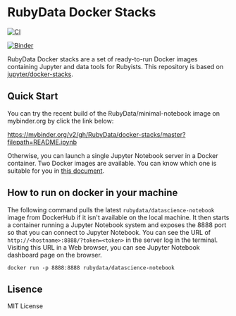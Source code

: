 # RubyData Docker Stacks

[![CI](https://github.com/b08x/docker-stacks/actions/workflows/ci.yml/badge.svg)](https://github.com/b08x/docker-stacks/actions/workflows/ci.yml)

[![Binder](https://mybinder.org/badge_logo.svg)](https://mybinder.org/v2/gh/RubyData/docker-stacks/master?filepath=README.ipynb)

RubyData Docker stacks are a set of ready-to-run Docker images containing Jupyter and data tools for Rubyists.
This repository is based on [jupyter/docker-stacks](https://github.com/jupyter/docker-stacks).

## Quick Start

You can try the recent build of the RubyData/minimal-notebook image on mybinder.org by click the link below:

https://mybinder.org/v2/gh/RubyData/docker-stacks/master?filepath=README.ipynb

Otherwise, you can launch a single Jupyter Notebook server in a Docker container.  Two Docker images are available. You can know which one is suitable for you in [this document](docs/how_to_select.md).

## How to run on docker in your machine

The following command pulls the latest `rubydata/datascience-notebook` image from DockerHub if it isn't available on the local machine.  It then starts a container running a Jupyter Notebook system and exposes the 8888 port so that you can connect to Jupyter Notebook.  You can see the URL of `http://<hostname>:8888/?token=<token>` in the server log in the terminal.  Visiting this URL in a Web browser, you can see Jupyter Notebook dashboard page on the browser.

```
docker run -p 8888:8888 rubydata/datascience-notebook
```

## Lisence

MIT License
